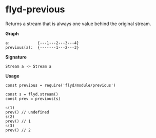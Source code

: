 # flyd-previous

Returns a stream that is always one value behind the original stream.

__Graph__

```
a:            {---1---2---3---4}
previous(a):  {-------1---2---3}
```

__Signature__

`Stream a -> Stream a`

__Usage__

```
const previous = require('flyd/module/previous')

const s = flyd.stream()
const prev = previous(s)

s(1)
prev() // undefined
s(2)
prev() // 1
s(3)
prev() // 2
```
